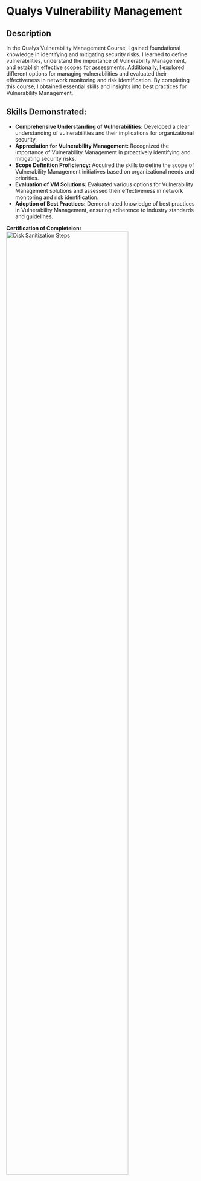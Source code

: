 <h1>Qualys Vulnerability Management 

<h2>Description</h2>

In the Qualys Vulnerability Management Course, I gained foundational knowledge in identifying and mitigating security risks. I learned to define vulnerabilities, understand the importance of Vulnerability Management, and establish effective scopes for assessments. Additionally, I explored different options for managing vulnerabilities and evaluated their effectiveness in network monitoring and risk identification. By completing this course, I obtained essential skills and insights into best practices for Vulnerability Management.



<h2>Skills Demonstrated:</h2>

- **Comprehensive Understanding of Vulnerabilities:**  Developed a clear understanding of vulnerabilities and their implications for organizational security.
- **Appreciation for Vulnerability Management:** Recognized the importance of Vulnerability Management in proactively identifying and mitigating security risks.
- **Scope Definition Proficiency:** Acquired the skills to define the scope of Vulnerability Management initiatives based on organizational needs and priorities.
- **Evaluation of VM Solutions:** Evaluated various options for Vulnerability Management solutions and assessed their effectiveness in network monitoring and risk identification.
- **Adoption of Best Practices:** Demonstrated knowledge of best practices in Vulnerability Management, ensuring adherence to industry standards and guidelines.
  
**Certification of Completeion:**
<img src="https://github.com/Jayden-Marshall/QualysVunerabilityManagement/assets/145166234/fc3fd04b-02e7-4c22-9fad-e086f379a685" height="80%" width="80%" alt="Disk Sanitization Steps"/>
<!--
 ```diff
- text in red


# text in gray
@@ text in purple (and bold)@@
```
--!>

